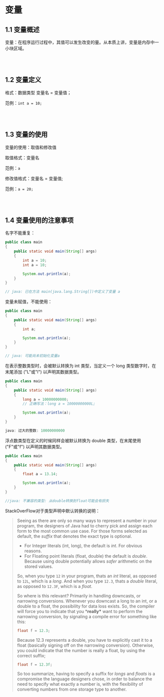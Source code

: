 # 变量

## 1.1 变量概述

变量：在程序运行过程中，其值可以发生改变的量。从本质上讲，变量是内存中一小块区域。

<br>

<br>

## 1.2 变量定义

格式：数据类型 变量名 = 变量值；

范例：`int a = 10;`

<br>

<br>

## 1.3 变量的使用

变量的使用：取值和修改值

取值格式：变量名

范例：`a`

修改值格式：变量名 = 变量值;

范例：`a = 20;`

<br>

<br>

## 1.4 变量使用的注意事项

名字不能重复：

```java
public class main
{
    public static void main(String[] args)
    {
        int a = 10;
        int a = 10;

        System.out.println(a);
    }
}
```

```java
// java: 已在方法 main(java.lang.String[])中定义了变量 a
```

变量未赋值，不能使用：

```java
public class main
{
    public static void main(String[] args)
    {
        int a;

        System.out.println(a);
    }
}
```

```java
// java: 可能尚未初始化变量a
```

在表示整数类型时，会被默认转换为 int 类型，当定义一个 long 类型数字时，在末尾添加 ("L"或"l") 以声明其数据类型。

```java
public class main
{
    public static void main(String[] args)
    {
        long a = 10000000000;
        // 正确写法：long a = 10000000000L;

        System.out.println(a);
    }
}
```

```java
java: 过大的整数: 10000000000
```

浮点数类型在定义的时候同样会被默认转换为 double 类型，在末尾使用 ("F"或"f") 以声明其数据类型。

```java
public class main
{
    public static void main(String[] args)
    {
        float a = 13.14;

        System.out.println(a);
    }
}
```

```java
//java: 不兼容的类型: 从double转换到float可能会有损失
```

StackOverFlow对于类型声明中默认转换的说明：

> Seeing as there are only so many ways to represent a number in your program, the designers of Java had to cherry pick and assign each form to the most common use case. For those forms selected as default, the *suffix* that denotes the exact type is optional.
>
> - For Integer literals (int, long), the default is *int*. For obvious reasons.
> - For Floating point literals (float, double) the default is *double*. Because using double potentially allows *safer* arithmetic on the stored values.
>
> 
>
> So, when you type `12` in your program, thats an *int* literal, as opposed to `12L`, which is a *long*. And when you type `12.3`, thats a *double* literal, as opposed to `12.3F`, which is a *float*.
>
> So where is this relevant? Primarily in handling downcasts, or narrowing conversions. Whenever you downcast a long to an int, or a double to a float, the possibility for data loss exists. So, the compiler will force you to indicate that you ***really\*** want to perform the narrowing conversion, by signaling a compile error for something like this:
>
> ```java
> float f = 12.3;
> ```
>
> 
>
> Because 12.3 represents a double, you have to explicitly cast it to a float (basically signing off on the narrowing conversion). Otherwise, you could indicate that the number is really a float, by using the correct suffix;
>
> ```java
> float f = 12.3f;
> ```
>
> 
>
> So too summarize, having to specify a suffix for *longs* and *floats* is a compromise the language designers chose, in order to balance the need to specify what exactly a number is, with the flexibility of converting numbers from one storage type to another.
> 

